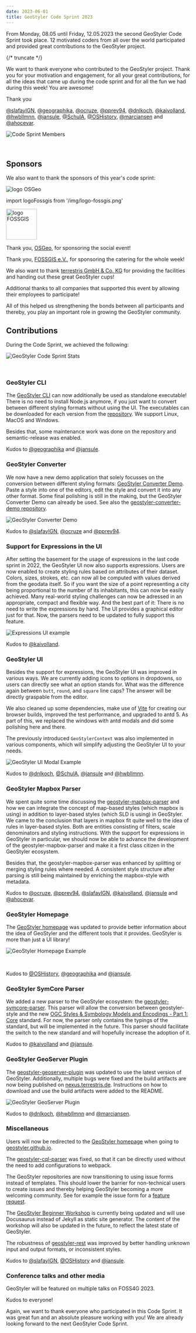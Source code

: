 ```yaml
---
date: 2023-06-01
title: GeoStyler Code Sprint 2023
---
```


From Monday, 08.05 until Friday, 12.05.2023 the second GeoStyler Code Sprint took place. 12 motivated coders from all over the world participated and provided great contributions to the GeoStyler project.

{/* truncate */}

We want to thank everyone who contributed to the GeoStyler project. Thank you for your motivation and engagement, for all your great contributions, for all the ideas that came up during the code sprint and for all the fun we had during this week! You are awesome!

Thank you 

[@slafayIGN](https://github.com/slafayIGN),
[@geographika](https://github.com/geographika),
[@ocruze](https://github.com/ocruze),
[@pprev94](https://github.com/pprev94),
[@dnlkoch](https://github.com/dnlkoch),
[@kaivolland](https://github.com/kaivolland),
[@hwbllmnn](https://github.com/hwbllmnn),
[@jansule](https://github.com/jansule),
[@SchulA](https://github.com/SchulA),
[@OSHistory](https://github.com/OSHistory),
[@marcjansen](https://github.com/marcjansen)
and [@ahocevar](https://github.com/ahocevar).

![Code Sprint Members](./geostyler-codesprint-2023-members.jpg)

<br />

## Sponsors

We also want to thank the sponsors of this year's code sprint:

![logo OSGeo](/img/logo-osgeo.svg)

<!-- FOSSGIS logo is imported differently to enable specifying the height -->
<!-- OSGeo logo in SVG cannot be imported like FOSSGIS logo, it uses the "normal" markdown image inclusion -->

import logoFossgis from '/img/logo-fossgis.png'

<img src={logoFossgis} alt="logo FOSSGIS" height="84px"/>


Thank you, [OSGeo](https://www.osgeo.org/), for sponsoring the social event!

Thank you, [FOSSGIS e.V.](https://www.fossgis.de/), for sponsoring the catering for the whole week!

We also want to thank [terrestris GmbH & Co. KG](https://www.terrestris.de) for providing the facilities and handing out these great GeoStyler cups!

Additional thanks to all companies that supported this event by allowing their employees to participate!

All of this helped us strengthening the bonds between all participants and thereby, you play an important
role in growing the GeoStyler community.

## Contributions

During the Code Sprint, we achieved the following:

![GeoStyler Code Sprint Stats](./geostyler-codesprint-2023-stats.png)

<br />

### GeoStyler CLI

The [GeoStyler CLI](https://github.com/geostyler/geostyler-cli) can now additionally be used as standalone executable! There is no need to install Node.js anymore, if you just want to convert between different styling formats without using the UI. The executables can be downloaded for each version from the [repository](https://github.com/geostyler/geostyler-cli/releases). We support Linux, MacOS and Windows.

Besides that, some maintenance work was done on the repository and semantic-release was enabled.

Kudos to [@geographika](https://github.com/geographika) and [@jansule](https://github.com/jansule).

### GeoStyler Converter

We now have a new demo application that solely focusses on the conversion between different styling formats: [GeoStyler Converter Demo](https://geostyler.github.io/geostyler-converter-demo/). Paste a style into one of the editors, edit the style and convert it into any other format. Some final polishing is still in the making, but the GeoStyler Converter Demo can already be used. See also the [geostyler-converter-demo repository](https://github.com/geostyler/geostyler-converter-demo/).

![GeoStyler Converter Demo](./geostyler-codesprint-2023-converter.png)

Kudos to [@slafayIGN](https://github.com/slafayIGN), [@ocruze](https://github.com/ocruze) and [@pprev94](https://github.com/pprev94).

### Support for Expressions in the UI

After setting the basement for the usage of expressions in the last code sprint in 2022, the GeoStyler UI now also supports expressions. Users are now enabled to create styling rules based on attributes of their dataset. Colors, sizes, strokes, etc. can now all be computed with values derived from the geodata itself. So if you want the size of a point representing a city being proportional to the number of its inhabitants, this can now be easily achieved. Many real-world styling challenges can now be adressed in an appropriate, compact and flexible way. And the best part of it: There is no need to write the expressions by hand. The UI provides a graphical editor just for that. Now, the parsers need to be updated to fully support this feature.

![Expressions UI example](./geostyler-codesprint-2023-expressions.gif)

Kudos to [@kaivolland](https://github.com/kaivolland).

### GeoStyler UI

Besides the support for expressions, the GeoStyler UI was improved in various ways. We are currently adding icons to options in dropdowns, so users can directly see what an option stands for. What was the difference again between `butt`, `round`, and `square` line caps? The answer will be directly graspable from the editor.

We also cleaned up some dependencies, make use of [Vite](https://vitejs.dev/) for creating our browser builds, improved the test performance, and upgraded to antd 5. As part of this, we replaced the windows with antd modals and did some polishing here and there.

The previously introduced `GeoStylerContext` was also implemented in various components, which will simplify adjusting the GeoStyler UI to your needs.

![GeoStyler UI Modal Example](./geostyler-codesprint-2023-modals.gif)

Kudos to [@dnlkoch](https://github.com/dnlkoch), [@SchulA](https://github.com/SchulA), [@jansule](https://github.com/jansule) and [@hwbllmnn](https://github.com/hwbllmnn).

### GeoStyler Mapbox Parser

We spent quite some time discussing the [geostyler-mapbox-parser](https://github.com/geostyler/geostyler-mapbox-parser) and how we can integrate the concept of map-based styles (which mapbox is using) in addition to layer-based styles (which SLD is using) in GeoStyler. We came to the conclusion that layers in mapbox fit quite well to the idea of rules in layer-based styles. Both are entities consisting of filters, scale denominators and styling instructions. With the support for expressions in GeoStyler in particular, we should now be able to advance the development of the geostyler-mapbox-parser and make it a first class citizen in the GeoStyler ecosystem.

Besides that, the geostyler-mapbox-parser was enhanced by splitting or merging styling rules where needed. A consistent style structure after parsing is still being maintained by enriching the mapbox-style with metadata.

Kudos to [@ocruze](https://github.com/ocruze), [@pprev94](https://github.com/pprev94), [@slafayIGN](https://github.com/slafayIGN), [@kaivolland](https://github.com/kaivolland), [@jansule](https://github.com/jansule) and [@ahocevar](https://github.com/ahocevar).

### GeoStyler Homepage

The [GeoStyler homepage](https://geostyler.org/) was updated to provide better information about the idea of GeoStyler and the different tools that it provides. GeoStyler is more than just a UI library!

![GeoStyler Homepage Example](./geostyler-codesprint-2023-homepage.png)

<br />

Kudos to [@OSHistory](https://github.com/OSHistory), [@geographika](https://github.com/geographika) and [@jansule](https://github.com/jansule).

### GeoStyler SymCore Parser

We added a new parser to the GeoStyler ecosystem: the [geostyler-symcore-parser](https://github.com/geostyler/geostyler-symcore-parser). This parser will allow the conversion between geostyler-style and the new [OGC Styles & Symbology Models and Encodings - Part 1: Core](https://github.com/opengeospatial/styles-and-symbology) standard. For now, the parser only contains the typings of the standard, but will be implemented in the future. This parser should facilitate the switch to the new standard and will hopefully increase the adoption of it.

Kudos to [@kaivolland](https://github.com/kaivolland) and [@jansule](https://github.com/jansule).

### GeoStyler GeoServer Plugin

The [geostyler-geoserver-plugin](https://github.com/geostyler/geostyler-geoserver-plugin) was updated to use the latest version of GeoStyler. Additionally, multiple bugs were fixed and the build artifacts are now being published on [nexus.terrestris.de](https://nexus.terrestris.de/#browse/browse:geoserver-extras:org%2Fgeoserver%2Fcommunity%2Fgs-geostyler). Instructions on how to download and use the build artifacts were added to the README.

![GeoStyler GeoServer Plugin](./geostyler-codesprint-2023-geoserver.png)

Kudos to [@dnlkoch](https://github.com/dnlkoch), [@hwbllmnn](https://github.com/hwbllmnn) and [@marcjansen](https://github.com/marcjansen).

### Miscellaneous

Users will now be redirected to the [GeoStyler homepage](https://geostyler.org/) when going to [geostyler.github.io](geostyler.github.io/).

The [geostyler-cql-parser](https://github.com/geostyler/geostyler-cql-parser/) was fixed, so that it can be directly used without the need to add configurations to webpack.

The GeoStyler repositories are now transitioning to using issue forms instead of templates. This should lower the barrier for non-technical users to create issues and thereby helping GeoStyler becoming a more welcoming community. See for example the issue form for a [feature request](https://github.com/geostyler/geostyler/issues/new?assignees=jansule%2CKaiVolland&labels=enhancement&projects=&template=feature_request.yaml).

The [GeoStyler Beginner Workshop](https://geostyler.github.io/geostyler-beginner-workshop/) is currently being updated and will use Docusaurus instead of Jekyll as static site generator. The content of the workshop will also be updated in the future, to reflect the latest state of GeoStyler.

The robustness of [geostyler-rest](https://github.com/geostyler/geostyler-rest) was improved by better handling unknown input and output formats, or inconsistent styles.

Kudos to [@slafayIGN](https://github.com/slafayIGN), [@OSHistory](https://github.com/OSHistory) and [@jansule](https://github.com/jansule).

### Conference talks and other media

GeoStyler will be featured on multiple talks on FOSS4G 2023.

Kudos to everyone!

Again, we want to thank everyone who participated in this Code Sprint. It was great fun and an absolute pleasure working with you! We are already looking forward to the next GeoStyler Code Sprint.